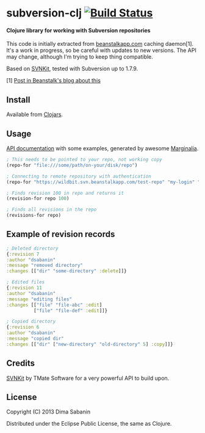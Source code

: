 # subversion-clj [![Build Status](https://secure.travis-ci.org/dsabanin/subversion-clj.png)](http://travis-ci.org/dsabanin/subversion-clj)

#### Clojure library for working with Subversion repositories

This code is initially extracted from <a href="http://beanstalkapp.com">beanstalkapp.com</a> caching daemon[1]. 
It's a work in progress, so be careful with updates to new versions. The API may change, although I'm trying to keep
thing compatible.

Based on <a href="http://svnkit.com/">SVNKit</a>, tested with Subversion up to 1.7.9.


[1] <a href="http://blog.beanstalkapp.com/post/23998022427/beanstalk-clojure-love-and-20x-better-performance">Post in Beanstalk's blog about this</a>

## Install

Available from <a href="https://clojars.org/subversion-clj">Clojars</a>.

## Usage

<a href="http://dsabanin.github.io/subversion-clj">API documentation</a> with some examples, generated by awesome <a href="https://github.com/fogus/marginalia">Marginalia</a>.

```clojure
; This needs to be pointed to your repo, not working copy
(repo-for "file:///some/path/on-your/disk/repo")

; Connecting to remote repository with authentication
(repo-for "https://wildbit.svn.beanstalkapp.com/test-repo" "my-login" "my-password")

; Finds revision 100 in repo and returns it
(revision-for repo 100)

; Finds all revisions in the repo
(revisions-for repo)
```

## Example of revision records


```clojure
; Deleted directory
{:revision 7
:author "dsabanin"
:message "removed directory"
:changes [["dir" "some-directory" :delete]]}

; Edited files
{:revision 11
:author "dsabanin"
:message "editing files"
:changes [["file" "file-abc" :edit]
          ["file" "file-def" :edit]]}

; Copied directory
{:revision 6
:author "dsabanin"
:message "copied dir"
:changes [["dir" ["new-directory" "old-directory" 5] :copy]]}
```

## Credits

<a href="http://svnkit.com/">SVNKit</a> by TMate Software for a very powerful API to build upon.

## License

Copyright (C) 2013 Dima Sabanin

Distributed under the Eclipse Public License, the same as Clojure.
